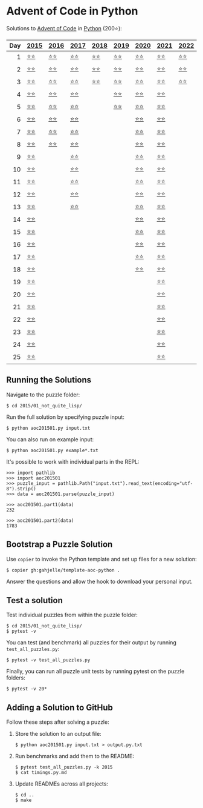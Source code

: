 # Advent of Code in Python

Solutions to [Advent of Code](https://adventofcode.com/) in [Python](https://www.python.org/) (200⭐):

|   Day | [2015](2015)                                           | [2016](2016)                                   | [2017](2017)                                           | [2018](2018)                                | [2019](2019)                                       | [2020](2020)                            | [2021](2021)                            | [2022](2022)                            |
|------:|:-------------------------------------------------------|:-----------------------------------------------|:-------------------------------------------------------|:--------------------------------------------|:---------------------------------------------------|:----------------------------------------|:----------------------------------------|:----------------------------------------|
|     1 | [⭐⭐](2015/01_not_quite_lisp)                         | [⭐⭐](2016/01_no_time_for_a_taxicab)          | [⭐⭐](2017/01_inverse_captcha)                        | [⭐⭐](2018/01_chronal_calibration)         | [⭐⭐](2019/01_the_tyranny_of_the_rocket_equation) | [⭐⭐](2020/01_report_repair)           | [⭐⭐](2021/01_sonar_sweep)             | [⭐⭐](2022/01_calorie_counting)        |
|     2 | [⭐⭐](2015/02_i_was_told_there_would_be_no_math)      | [⭐⭐](2016/02_bathroom_security)              | [⭐⭐](2017/02_corruption_checksum)                    | [⭐⭐](2018/02_inventory_management_system) | [⭐⭐](2019/02_1202_program_alarm)                 | [⭐⭐](2020/02_password_philosophy)     | [⭐⭐](2021/02_dive)                    | [⭐⭐](2022/02_rock_paper_scissors)     |
|     3 | [⭐⭐](2015/03_perfectly_spherical_houses_in_a_vacuum) | [⭐⭐](2016/03_squares_with_three_sides)       | [⭐⭐](2017/03_spiral_memory)                          | [⭐⭐](2018/03_no_matter_how_you_slice_it)  | [⭐⭐](2019/03_crossed_wires)                      | [⭐⭐](2020/03_toboggan_trajectory)     | [⭐⭐](2021/03_binary_diagnostic)       | [⭐⭐](2022/03_rucksack_reorganization) |
|     4 | [⭐⭐](2015/04_the_ideal_stocking_stuffer)             | [⭐⭐](2016/04_security_through_obscurity)     | [⭐⭐](2017/04_high-entropy_passphrases)               |                                             | [⭐⭐](2019/04_secure_container)                   | [⭐⭐](2020/04_passport_processing)     | [⭐⭐](2021/04_giant_squid)             |                                         |
|     5 | [⭐⭐](2015/05_doesnt_he_have_intern-elves_for_this)   | [⭐⭐](2016/05_how_about_a_nice_game_of_chess) | [⭐⭐](2017/05_a_maze_of_twisty_trampolines_all_alike) |                                             | [⭐⭐](2019/05_sunny_with_a_chance_of_asteroids)   | [⭐⭐](2020/05_binary_boarding)         | [⭐⭐](2021/05_hydrothermal_venture)    |                                         |
|     6 | [⭐⭐](2015/06_probably_a_fire_hazard)                 | [⭐⭐](2016/06_signals_and_noise)              | [⭐⭐](2017/06_memory_reallocation)                    |                                             |                                                    | [⭐⭐](2020/06_custom_customs)          | [⭐⭐](2021/06_lanternfish)             |                                         |
|     7 | [⭐⭐](2015/07_some_assembly_required)                 | [⭐⭐](2016/07_internet_protocol_version_7)    | [⭐⭐](2017/07_recursive_circus)                       |                                             |                                                    | [⭐⭐](2020/07_handy_haversacks)        | [⭐⭐](2021/07_the_treachery_of_whales) |                                         |
|     8 | [⭐⭐](2015/08_matchsticks)                            | [⭐⭐](2016/08_two-factor_authentication)      | [⭐⭐](2017/08_i_heard_you_like_registers)             |                                             |                                                    | [⭐⭐](2020/08_handheld_halting)        | [⭐⭐](2021/08_seven_segment_search)    |                                         |
|     9 | [⭐⭐](2015/09_all_in_a_single_night)                  |                                                | [⭐⭐](2017/09_stream_processing)                      |                                             |                                                    | [⭐⭐](2020/09_encoding_error)          | [⭐⭐](2021/09_smoke_basin)             |                                         |
|    10 | [⭐⭐](2015/10_elves_look_elves_say)                   |                                                | [⭐⭐](2017/10_knot_hash)                              |                                             |                                                    | [⭐⭐](2020/10_adapter_array)           | [⭐⭐](2021/10_syntax_scoring)          |                                         |
|    11 | [⭐⭐](2015/11_corporate_policy)                       |                                                | [⭐⭐](2017/11_hex_ed)                                 |                                             |                                                    | [⭐⭐](2020/11_seating_system)          | [⭐⭐](2021/11_dumbo_octopus)           |                                         |
|    12 | [⭐⭐](2015/12_jsabacusframework_io)                   |                                                | [⭐⭐](2017/12_digital_plumber)                        |                                             |                                                    | [⭐⭐](2020/12_rain_risk)               | [⭐⭐](2021/12_passage_pathing)         |                                         |
|    13 | [⭐⭐](2015/13_knights_of_the_dinner_table)            |                                                | [⭐⭐](2017/13_packet_scanners)                        |                                             |                                                    | [⭐⭐](2020/13_shuttle_search)          | [⭐⭐](2021/13_transparent_origami)     |                                         |
|    14 | [⭐⭐](2015/14_reindeer_olympics)                      |                                                |                                                        |                                             |                                                    | [⭐⭐](2020/14_docking_data)            | [⭐⭐](2021/14_extended_polymerization) |                                         |
|    15 | [⭐⭐](2015/15_science_for_hungry_people)              |                                                |                                                        |                                             |                                                    | [⭐⭐](2020/15_rambunctious_recitation) | [⭐⭐](2021/15_chiton)                  |                                         |
|    16 | [⭐⭐](2015/16_aunt_sue)                               |                                                |                                                        |                                             |                                                    | [⭐⭐](2020/16_ticket_translation)      | [⭐⭐](2021/16_packet_decoder)          |                                         |
|    17 | [⭐⭐](2015/17_no_such_thing_as_too_much)              |                                                |                                                        |                                             |                                                    | [⭐⭐](2020/17_conway_cubes)            | [⭐⭐](2021/17_trick_shot)              |                                         |
|    18 | [⭐⭐](2015/18_like_a_gif_for_your_yard)               |                                                |                                                        |                                             |                                                    | [⭐⭐](2020/18_operation_order)         | [⭐⭐](2021/18_snailfish)               |                                         |
|    19 | [⭐⭐](2015/19_medicine_for_rudolph)                   |                                                |                                                        |                                             |                                                    |                                         | [⭐⭐](2021/19_beacon_scanner)          |                                         |
|    20 | [⭐⭐](2015/20_infinite_elves_and_infinite_houses)     |                                                |                                                        |                                             |                                                    |                                         | [⭐⭐](2021/20_trench_map)              |                                         |
|    21 | [⭐⭐](2015/21_rpg_simulator_20xx)                     |                                                |                                                        |                                             |                                                    |                                         | [⭐⭐](2021/21_dirac_dice)              |                                         |
|    22 | [⭐⭐](2015/22_wizard_simulator_20xx)                  |                                                |                                                        |                                             |                                                    |                                         | [⭐⭐](2021/22_reactor_reboot)          |                                         |
|    23 | [⭐⭐](2015/23_opening_the_turing_lock)                |                                                |                                                        |                                             |                                                    |                                         | [⭐⭐](2021/23_amphipod)                |                                         |
|    24 | [⭐⭐](2015/24_it_hangs_in_the_balance)                |                                                |                                                        |                                             |                                                    |                                         | [⭐⭐](2021/24_arithmetic_logic_unit)   |                                         |
|    25 | [⭐⭐](2015/25_let_it_snow)                            |                                                |                                                        |                                             |                                                    |                                         | [⭐⭐](2021/25_sea_cucumber)            |                                         |

## Running the Solutions

Navigate to the puzzle folder:

```console
$ cd 2015/01_not_quite_lisp/
```

Run the full solution by specifying puzzle input:

```console
$ python aoc201501.py input.txt
```

You can also run on example input:

```console
$ python aoc201501.py example*.txt
```

It's possible to work with individual parts in the REPL:

```pycon
>>> import pathlib
>>> import aoc201501
>>> puzzle_input = pathlib.Path("input.txt").read_text(encoding="utf-8").strip()
>>> data = aoc201501.parse(puzzle_input)

>>> aoc201501.part1(data)
232

>>> aoc201501.part2(data)
1783
```

## Bootstrap a Puzzle Solution

Use `copier` to invoke the Python template and set up files for a new solution:

```console
$ copier gh:gahjelle/template-aoc-python .
```

Answer the questions and allow the hook to download your personal input.

## Test a solution

Test individual puzzles from within the puzzle folder:

```console
$ cd 2015/01_not_quite_lisp/
$ pytest -v
```

You can test (and benchmark) all puzzles for their output by running `test_all_puzzles.py`:

```console
$ pytest -v test_all_puzzles.py
```

Finally, you can run all puzzle unit tests by running pytest on the puzzle folders:

```console
$ pytest -v 20*
```

## Adding a Solution to GitHub

Follow these steps after solving a puzzle:

1. Store the solution to an output file:

    ```console
    $ python aoc201501.py input.txt > output.py.txt
    ```

2. Run benchmarks and add them to the README:

    ```console
    $ pytest test_all_puzzles.py -k 2015
    $ cat timings.py.md
    ```

3. Update READMEs across all projects:

    ```console
    $ cd ..
    $ make
    ```
